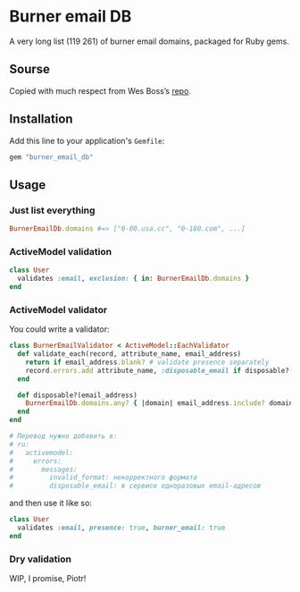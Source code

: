 # Burner email DB

A very long list (119 261) of burner email domains, packaged for Ruby gems.

## Sourse

Copied with much respect from Wes Boss’s [repo](https://github.com/wesbos/burner-email-providers).

## Installation

Add this line to your application's `Gemfile`:

```ruby
gem "burner_email_db"
```

## Usage

### Just list everything

```ruby
BurnerEmailDb.domains #=> ["0-00.usa.cc", "0-180.com", ...]
```

### ActiveModel validation

```ruby
class User
  validates :email, exclusion: { in: BurnerEmailDb.domains }
end
```

### ActiveModel validator

You could write a validator:

```ruby
class BurnerEmailValidator < ActiveModel::EachValidator
  def validate_each(record, attribute_name, email_address)
    return if email_address.blank? # validate presence separately
    record.errors.add attribute_name, :disposable_email if disposable?(email_address)
  end

  def disposable?(email_address)
    BurnerEmailDb.domains.any? { |domain| email_address.include? domain }
  end
end

# Перевод нужно добавить в:
# ru:
#   activemodel:
#     errors:
#       messages:
#         invalid_format: некорректного формата
#         disposable_email: в сервисе одноразовых email-адресов
```

and then use it like so:

```ruby
class User
  validates :email, presence: true, burner_email: true
end
```

### Dry validation

WIP, I promise, Piotr!
